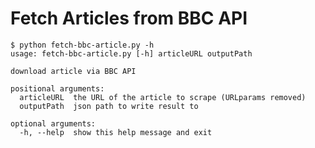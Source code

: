 Fetch Articles from BBC API
===========================

    $ python fetch-bbc-article.py -h
    usage: fetch-bbc-article.py [-h] articleURL outputPath
    
    download article via BBC API
    
    positional arguments:
      articleURL  the URL of the article to scrape (URLparams removed)
      outputPath  json path to write result to
      
    optional arguments:
      -h, --help  show this help message and exit